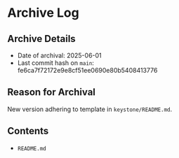 # Archive Log

## Archive Details

- Date of archival: 2025-06-01
- Last commit hash on `main`: fe6ca7f72172e9e8cf51ee0690e80b5408413776

## Reason for Archival

New version adhering to template in `keystone/README.md`.

## Contents

- `README.md`
